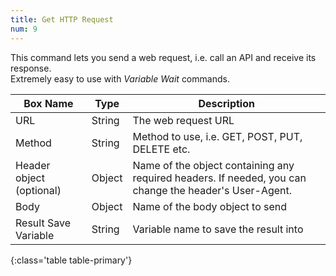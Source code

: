 ```yaml
---
title: Get HTTP Request
num: 9
---
```


This command lets you send a web request, i.e. call an API and receive its response.\
Extremely easy to use with *Variable Wait* commands.


| Box Name | Type | Description | 
|-------|--------|--------
|URL|String|The web request URL
|Method|String|Method to use, i.e. GET, POST, PUT, DELETE etc.
|Header object (optional)|Object |Name of the object containing any required headers. If needed, you can change the header's User-Agent.
|Body|Object|Name of the body object to send
|Result Save Variable|String|Variable name to save the result into
{:class='table table-primary'}









